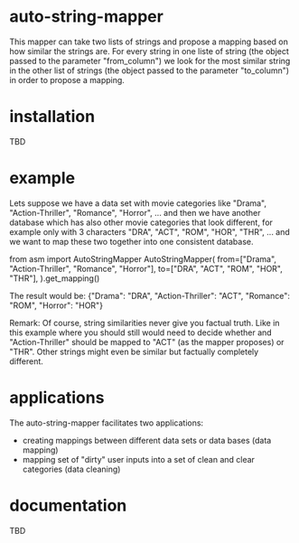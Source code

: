 # auto-string-mapper
This mapper can take two lists of strings and propose a mapping based on how similar the strings are. For every string in one liste of string (the object passed to the parameter "from_column") we look for the most similar string in the other list of strings (the object passed to the parameter "to_column") in order to propose a mapping.

# installation
TBD

# example
Lets suppose we have a data set with movie categories like "Drama", "Action-Thriller", "Romance", "Horror", ... and then we have another database which has also other movie categories that look different, for example only with 3 characters "DRA", "ACT", "ROM", "HOR", "THR", ... and we want to map these two together into one consistent database.

from asm import AutoStringMapper
AutoStringMapper(
    from=["Drama", "Action-Thriller", "Romance", "Horror"],
    to=["DRA", "ACT", "ROM", "HOR", "THR"],
).get_mapping()

The result would be:
{"Drama": "DRA", "Action-Thriller": "ACT", "Romance": "ROM", "Horror": "HOR"}

Remark: Of course, string similarities never give you factual truth. Like in this example where you should still would need to decide whether and "Action-Thriller" should be mapped to "ACT" (as the mapper proposes) or "THR". Other strings might even be similar but factually completely different.

# applications
The auto-string-mapper facilitates two applications:
 - creating mappings between different data sets or data bases (data mapping)
 - mapping set of "dirty" user inputs into a set of clean and clear categories (data cleaning)

# documentation
TBD
